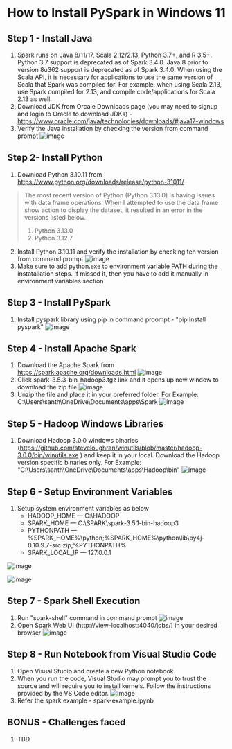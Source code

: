 # How to Install PySpark in Windows 11
## Step 1 - Install Java
1)  Spark runs on Java 8/11/17, Scala 2.12/2.13, Python 3.7+, and R 3.5+. Python 3.7 support is deprecated as of Spark 3.4.0. Java 8 prior to version 8u362 support is deprecated as of Spark 3.4.0. When using the Scala API, it is necessary for applications to use the same version of Scala that Spark was compiled for. For example, when using Scala 2.13, use Spark compiled for 2.13, and compile code/applications for Scala 2.13 as well.
2)  Download JDK from Orcale Downloads page (you may need to signup and login to Oracle to download JDKs) - https://www.oracle.com/java/technologies/downloads/#java17-windows
3)  Verify the Java installation by checking the version from command prompt
   ![image](https://github.com/user-attachments/assets/a2c65ef1-b5b9-442c-8464-aa2428f20746)

## Step 2- Install Python
1)  Download Python 3.10.11 from https://www.python.org/downloads/release/python-31011/
> The most recent version of Python (Python 3.13.0) is having issues with data frame operations. When I attempted to use the data frame show action to display the dataset, it resulted in an error in the versions listed below.
>    1. Python 3.13.0 
>    2. Python 3.12.7
2) Install Python 3.10.11 and verify the installation by checking teh version from command prompt
![image](https://github.com/user-attachments/assets/14ccc882-9b72-465f-9f55-685190fd88fd)
3) Make sure to add python.exe to environment variable PATH during the instatallation steps. If missed it, then you have to add it manually in environment variables section

## Step 3 - Install PySpark
1) Install pyspark library using pip in command proompt - "pip install pyspark"
![image](https://github.com/user-attachments/assets/3e297e73-16b2-4436-9522-50d0d5078359)

## Step 4 - Install Apache Spark
1) Download the Apache Spark from https://spark.apache.org/downloads.html
![image](https://github.com/user-attachments/assets/04cbf9fe-0ea8-4119-90fa-4b8980cb9e2c)
2) Click spark-3.5.3-bin-hadoop3.tgz link and it opens up new window to download the zip file
![image](https://github.com/user-attachments/assets/9f66720f-254c-45d1-b533-6d97bb9f9b59)
3) Unzip the file and place it in your preferred folder. For Example: C:\Users\santh\OneDrive\Documents\apps\Spark
![image](https://github.com/user-attachments/assets/9c5079aa-d263-481d-98a6-7eb62195cd58)

## Step 5 - Hadoop Windows Libraries
1) Download Hadoop 3.0.0 windows binaries (https://github.com/steveloughran/winutils/blob/master/hadoop-3.0.0/bin/winutils.exe ) and keep it in your local. Download the Hadoop version specific binaries only. For Example: "C:\Users\santh\OneDrive\Documents\apps\Hadoop\bin"
![image](https://github.com/user-attachments/assets/4d1eb500-7e36-4efc-b4d2-56fd41d8d1fd)

## Step 6 - Setup Environment Variables
1. Setup system environment variables as below
   - HADOOP_HOME    — C:\HADOOP
   - SPARK_HOME     — C:\SPARK\spark-3.5.1-bin-hadoop3
   - PYTHONPATH     — %SPARK_HOME%\python;%SPARK_HOME%\python\lib\py4j-0.10.9.7-src.zip;%PYTHONPATH%
   - SPARK_LOCAL_IP — 127.0.0.1
     
![image](https://github.com/user-attachments/assets/6792c633-eeaa-4d23-a126-09cd1ab162de)

![image](https://github.com/user-attachments/assets/d713cf92-a4fa-4734-ba39-d85729ef44f9)

## Step 7 - Spark Shell Execution
1. Run "spark-shell" command in command prompt
![image](https://github.com/user-attachments/assets/24c0b05d-e97f-4c40-959f-dc7a782592c3)
2. Open Spark Web UI (http://view-localhost:4040/jobs/) in your desired browser
   ![image](https://github.com/user-attachments/assets/81f2bdfb-3ed2-4e6c-a2d2-72a1d0badf62)

## Step 8 - Run Notebook from Visual Studio Code
1. Open Visual Studio and create a new Python notebook.
2. When you run the code, Visual Studio may prompt you to trust the source and will require you to install kernels. Follow the instructions provided by the VS Code editor.
![image](https://github.com/user-attachments/assets/8aa71c3b-e190-4c86-ad88-742bf520d5ae)
3. Refer the spark example - spark-example.ipynb

## BONUS - Challenges faced 
1) TBD


